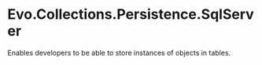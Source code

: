 # Evo.Collections.Persistence.SqlServer
Enables developers to be able to store instances of objects in tables.
